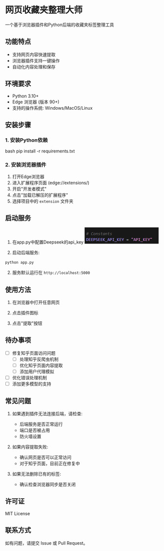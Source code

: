 # 网页收藏夹整理大师

一个基于浏览器插件和Python后端的收藏夹标签整理工具

## 功能特点

- 支持网页内容快速提取
- 浏览器插件支持一键操作
- 自动化内容处理和保存

## 环境要求

- Python 3.10+
- Edge 浏览器 (版本 90+)
- 支持的操作系统: Windows/MacOS/Linux

## 安装步骤

### 1. 安装Python依赖

bash
pip install -r requirements.txt

### 2. 安装浏览器插件
1. 打开Edge浏览器
2. 进入扩展程序页面 (edge://extensions/)
3. 开启"开发者模式"
4. 点击"加载已解压的扩展程序"
5. 选择项目中的 `extension` 文件夹

## 启动服务
1. 在app.py中配置Deepseek的api_key
![alt text](image.png)

2. 启动后端服务:
```bash
python app.py
```

2. 服务默认运行在 `http://localhost:5000`

## 使用方法

1. 在浏览器中打开任意网页
2. 点击插件图标

4. 点击"提取"按钮

## 待办事项

- [ ] 修复知乎页面访问问题
  - [ ] 处理知乎反爬虫机制
  - [ ] 优化知乎页面内容提取
  - [ ] 添加用户代理模拟
- [ ] 优化错误处理机制
- [ ] 添加更多模型的支持

## 常见问题

1. 如果遇到插件无法连接后端，请检查:
   - 后端服务是否正常运行
   - 端口是否被占用
   - 防火墙设置

2. 如果内容提取失败:
   - 确认网页是否可以正常访问
   - 对于知乎页面，目前正在修复中

3. 如果无法删除已有的标签:
   - 确认检查浏览器同步是否关闭

## 许可证

MIT License

## 联系方式

如有问题，请提交 Issue 或 Pull Request。